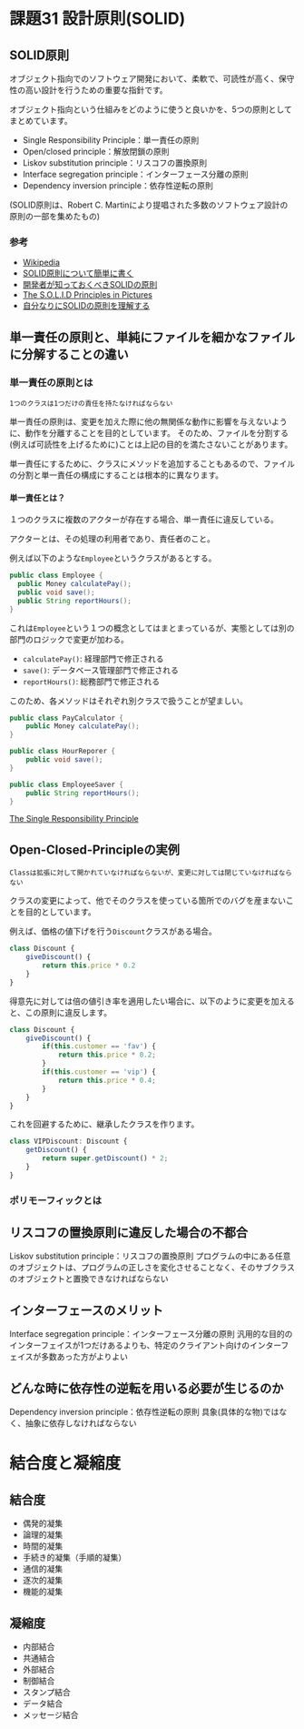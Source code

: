 # 課題31 設計原則(SOLID)

## SOLID原則

オブジェクト指向でのソフトウェア開発において、柔軟で、可読性が高く、保守性の高い設計を行うための重要な指針です。

オブジェクト指向という仕組みをどのように使うと良いかを、5つの原則としてまとめています。

- Single Responsibility Principle：単一責任の原則
- Open/closed principle：解放閉鎖の原則
- Liskov substitution principle：リスコフの置換原則
- Interface segregation principle：インターフェース分離の原則
- Dependency inversion principle：依存性逆転の原則

(SOLID原則は、Robert C. Martinにより提唱された多数のソフトウェア設計の原則の一部を集めたもの)


### 参考
- [Wikipedia](https://ja.wikipedia.org/wiki/SOLID)
- [SOLID原則について簡単に書く](https://qiita.com/yui_mop/items/93fef037a787318e7067)
- [開発者が知っておくべきSOLIDの原則](https://postd.cc/solid-principles-every-developer-should-know/)
- [The S.O.L.I.D Principles in Pictures](https://medium.com/backticks-tildes/the-s-o-l-i-d-principles-in-pictures-b34ce2f1e898)
- [自分なりにSOLIDの原則を理解する](https://qiita.com/k-penguin-sato/items/86b8262bfbe189fc72c3)
## 単一責任の原則と、単純にファイルを細かなファイルに分解することの違い

### 単一責任の原則とは
```
1つのクラスは1つだけの責任を持たなければならない
```

単一責任の原則は、変更を加えた際に他の無関係な動作に影響を与えないように、動作を分離することを目的としています。
そのため、ファイルを分割する(例えば可読性を上げるために)ことは上記の目的を満たさないことがあります。

単一責任にするために、クラスにメソッドを追加することもあるので、ファイルの分割と単一責任の構成にすることは根本的に異なります。

#### 単一責任とは？

１つのクラスに複数のアクターが存在する場合、単一責任に違反している。

アクターとは、その処理の利用者であり、責任者のこと。

例えば以下のような`Employee`というクラスがあるとする。

```java
public class Employee {
  public Money calculatePay();
  public void save();
  public String reportHours();
}
```

これは`Employee`という１つの概念としてはまとまっているが、実態としては別の部門のロジックで変更が加わる。

- `calculatePay()`: 経理部門で修正される
- `save()`: データベース管理部門で修正される
- `reportHours()`: 総務部門で修正される

このため、各メソッドはそれぞれ別クラスで扱うことが望ましい。

```java
public class PayCalculator {
    public Money calculatePay();
}

public class HourReporer {
    public void save();
}

public class EmployeeSaver {
    public String reportHours();
}
```

[The Single Responsibility Principle](https://blog.cleancoder.com/uncle-bob/2014/05/08/SingleReponsibilityPrinciple.html)

## Open-Closed-Principleの実例

```
Classは拡張に対して開かれていなければならないが、変更に対しては閉じていなければならない
```

クラスの変更によって、他でそのクラスを使っている箇所でのバグを産まないことを目的としています。

例えば、価格の値下げを行う`Discount`クラスがある場合。

```javascript
class Discount {
    giveDiscount() {
        return this.price * 0.2
    }
}
```

得意先に対しては倍の値引き率を適用したい場合に、以下のように変更を加えると、この原則に違反します。

```javascript
class Discount {
    giveDiscount() {
        if(this.customer == 'fav') {
            return this.price * 0.2;
        }
        if(this.customer == 'vip') {
            return this.price * 0.4;
        }
    }
}
```

これを回避するために、継承したクラスを作ります。

```javascript
class VIPDiscount: Discount {
    getDiscount() {
        return super.getDiscount() * 2;
    }
}
```

### ポリモーフィックとは


## リスコフの置換原則に違反した場合の不都合
Liskov substitution principle：リスコフの置換原則
プログラムの中にある任意のオブジェクトは、プログラムの正しさを変化させることなく、そのサブクラスのオブジェクトと置換できなければならない

## インターフェースのメリット
Interface segregation principle：インターフェース分離の原則
汎用的な目的のインターフェイスが1つだけあるよりも、特定のクライアント向けのインターフェイスが多数あった方がよりよい

## どんな時に依存性の逆転を用いる必要が生じるのか

Dependency inversion principle：依存性逆転の原則
具象(具体的な物)ではなく、抽象に依存しなければならない
# 結合度と凝縮度

## 結合度
- 偶発的凝集
- 論理的凝集
- 時間的凝集
- 手続き的凝集（手順的凝集）
- 通信的凝集
- 逐次的凝集
- 機能的凝集

## 凝縮度
- 内部結合
- 共通結合
- 外部結合
- 制御結合
- スタンプ結合
- データ結合
- メッセージ結合
